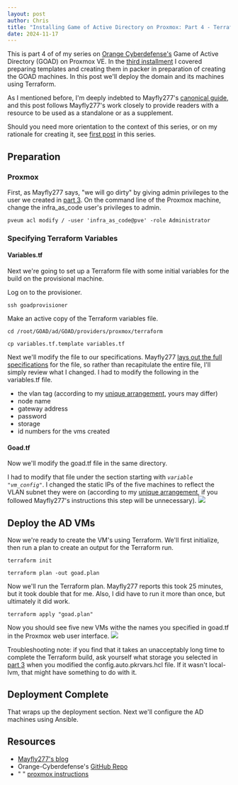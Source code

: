 ```yaml
---
layout: post
author: Chris
title: "Installing Game of Active Directory on Proxmox: Part 4 - Terraform"
date: 2024-11-17
---
```

This is part 4 of of my series on [Orange Cyberdefense's](https://github.com/Orange-Cyberdefense/GOAD/tree/main) Game of Active Directory (GOAD) on Proxmox VE. In the [third installment](https://christopherbauer.org/2024/11/14/templates.html) I covered preparing templates and creating them in packer in preparation of creating the GOAD machines. In this post we'll deploy the domain and its machines using Terraform.

As I mentioned before, I'm deeply indebted to Mayfly277's  [canonical guide](https://mayfly277.github.io/posts/GOAD-on-proxmox-part1-install/?ref=benheater.com), and this post follows Mayfly277's work closely to provide readers with a resource to be used as a standalone or as a supplement.

Should you need more orientation to the context of this series, or on my rationale for creating it, see [first post](https://christopherbauer.org/2024/11/08/GOAD-networking.html) in this series.

## Preparation

### Proxmox
First, as Mayfly277 says, "we will go dirty" by giving admin privileges to the user we created in [part 3](https://christopherbauer.org/2024/11/14/templates.html).  On the command line of the Proxmox machine, change the infra_as_code user's privileges to admin.

```
pveum acl modify / -user 'infra_as_code@pve' -role Administrator
```

### Specifying Terraform Variables

#### Variables.tf
Next we're going to set up a Terraform file with some initial variables for the build on the provisional machine.

Log on to the provisioner.
```
ssh goadprovisioner
```

Make an active copy of the Terraform variables file.
```
cd /root/GOAD/ad/GOAD/providers/proxmox/terraform 
```

```
cp variables.tf.template variables.tf
```

Next we'll modify the file to our specifications.  Mayfly277 [lays out the full specifications](https://mayfly277.github.io/posts/GOAD-on-proxmox-part3-terraform/#configure-terraform) for the file, so rather than recapitulate the entire file, I'll simply review what I changed.  I had to modify the following in the variables.tf file.

- the vlan tag (according to my [unique arrangement](https://christopherbauer.org/2024/11/08/GOAD-networking.html), yours may differ)
- node name
- gateway address
- password
- storage
- id numbers for the vms created

#### Goad.tf
Now we'll modify the goad.tf file in the same directory.  

I had to modify that file under the section starting with *`variable "vm_config"`*.  I changed the static IPs of the five machines to reflect the VLAN subnet they were on (according to my [unique arrangement](https://christopherbauer.org/2024/11/08/GOAD-networking.html), if you followed Mayfly277's instructions this step will be unnecessary).
![](/assets/img2024-10-28_15-37.png)

## Deploy the AD VMs
Now we're ready to create the VM's using Terraform.  We'll first initialize, then run a plan to create an output for the Terraform run.

```
terraform init
```

```
terraform plan -out goad.plan
```

Now we'll run the Terraform plan.  Mayfly277 reports this took 25 minutes, but it took double that for me.  Also, I did have to run it more than once, but ultimately it did work.
```
terraform apply "goad.plan"
```

Now you should see five new VMs withe the names you specified in goad.tf in the Proxmox web user interface.
![](/assets/img2024-11-14_15-16.png)

Troubleshooting note: if you find that it takes an unacceptably long time to complete the Terraform build, ask yourself what storage you selected in [part 3](https://christopherbauer.org/2024/11/14/templates.html) when you modified the config.auto.pkrvars.hcl file.  If it wasn't local-lvm, that might have something to do with it.

## Deployment Complete
That wraps up the deployment section.  Next we'll configure the AD machines using Ansible.

## Resources
- [Mayfly277's blog](https://mayfly277.github.io/posts/GOAD-on-proxmox-part1-install/?ref=benheater.com)
- Orange-Cyberdefense's [GitHub Repo](https://github.com/Orange-Cyberdefense/GOAD)
- " " [proxmox instructions](https://github.com/Orange-Cyberdefense/GOAD/blob/main/docs/install_with_proxmox.md)
